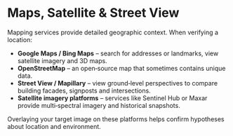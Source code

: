 # Maps, Satellite & Street View

Mapping services provide detailed geographic context.  When verifying a location:

- **Google Maps / Bing Maps** – search for addresses or landmarks, view satellite imagery and 3D maps.  
- **OpenStreetMap** – an open‑source map that sometimes contains unique data.  
- **Street View / Mapillary** – view ground‑level perspectives to compare building facades, signposts and intersections.  
- **Satellite imagery platforms** – services like Sentinel Hub or Maxar provide multi‑spectral imagery and historical snapshots.

Overlaying your target image on these platforms helps confirm hypotheses about location and environment.
